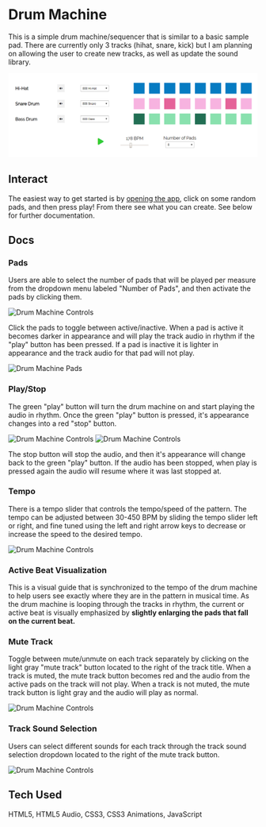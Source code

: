 # Drum Machine

This is a simple drum machine/sequencer that is similar to a basic sample pad. There are currently only 3 tracks (hihat, snare, kick) but I am planning on allowing the user to create new tracks, as well as update the sound library.

![Drum Machine App](/images/drum-machine.png)

## Interact

The easiest way to get started is by [opening the app](https://kmulqueen.github.io/drum-machine/), click on some random pads, and then press play! From there see what you can create. See below for further documentation.

## Docs

### Pads

Users are able to select the number of pads that will be played per measure from the dropdown menu labeled "Number of Pads", and then activate the pads by clicking them.

![Drum Machine Controls](/images/drums-machine-controls.png)

Click the pads to toggle between active/inactive. When a pad is active it becomes darker in appearance and will play the track audio in rhythm if the "play" button has been pressed. If a pad is inactive it is lighter in appearance and the track audio for that pad will not play.

![Drum Machine Pads](/images/drums-machine-pads-active-inactive.png)

### Play/Stop

The green "play" button will turn the drum machine on and start playing the audio in rhythm. Once the green "play" button is pressed, it's appearance changes into a red "stop" button.

![Drum Machine Controls](/images/drums-machine-controls.png)
![Drum Machine Controls](/images/drums-machine-controls-stop.png)

The stop button will stop the audio, and then it's appearance will change back to the green "play" button. If the audio has been stopped, when play is pressed again the audio will resume where it was last stopped at.

### Tempo

There is a tempo slider that controls the tempo/speed of the pattern. The tempo can be adjusted between 30-450 BPM by sliding the tempo slider left or right, and fine tuned using the left and right arrow keys to decrease or increase the speed to the desired tempo.

![Drum Machine Controls](/images/drums-machine-controls.png)

### Active Beat Visualization

This is a visual guide that is synchronized to the tempo of the drum machine to help users see exactly where they are in the pattern in musical time. As the drum machine is looping through the tracks in rhythm, the current or active beat is visually emphasized by **slightly enlarging the pads that fall on the current beat.**

### Mute Track

Toggle between mute/unmute on each track separately by clicking on the light gray "mute track" button located to the right of the track title. When a track is muted, the mute track button becomes red and the audio from the active pads on the track will not play. When a track is not muted, the mute track button is light gray and the audio will play as normal.

![Drum Machine Controls](/images/drums-machine-track-controls.png)

### Track Sound Selection

Users can select different sounds for each track through the track sound selection dropdown located to the right of the mute track button.

![Drum Machine Controls](/images/drums-machine-sound-select.png)

## Tech Used

HTML5, HTML5 Audio, CSS3, CSS3 Animations, JavaScript
